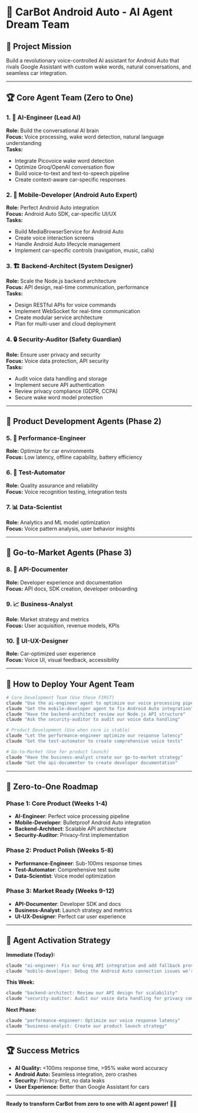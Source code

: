 # 🚗 CarBot Android Auto - AI Agent Dream Team

## 🎯 Project Mission
Build a revolutionary voice-controlled AI assistant for Android Auto that rivals Google Assistant with custom wake words, natural conversations, and seamless car integration.

---

## 🏆 Core Agent Team (Zero to One)

### 1. 🤖 **AI-Engineer** (Lead AI)
**Role:** Build the conversational AI brain  
**Focus:** Voice processing, wake word detection, natural language understanding  
**Tasks:**
- Integrate Picovoice wake word detection
- Optimize Groq/OpenAI conversation flow
- Build voice-to-text and text-to-speech pipeline
- Create context-aware car-specific responses

### 2. 📱 **Mobile-Developer** (Android Auto Expert)
**Role:** Perfect Android Auto integration  
**Focus:** Android Auto SDK, car-specific UI/UX  
**Tasks:**
- Build MediaBrowserService for Android Auto
- Create voice interaction screens
- Handle Android Auto lifecycle management
- Implement car-specific controls (navigation, music, calls)

### 3. 🏗️ **Backend-Architect** (System Designer)  
**Role:** Scale the Node.js backend architecture  
**Focus:** API design, real-time communication, performance  
**Tasks:**
- Design RESTful APIs for voice commands
- Implement WebSocket for real-time communication
- Create modular service architecture
- Plan for multi-user and cloud deployment

### 4. 🔒 **Security-Auditor** (Safety Guardian)
**Role:** Ensure user privacy and security  
**Focus:** Voice data protection, API security  
**Tasks:**
- Audit voice data handling and storage
- Implement secure API authentication
- Review privacy compliance (GDPR, CCPA)
- Secure wake word model protection

---

## 🚀 Product Development Agents (Phase 2)

### 5. 🎯 **Performance-Engineer**
**Role:** Optimize for car environments  
**Focus:** Low latency, offline capability, battery efficiency  

### 6. 🧪 **Test-Automator**
**Role:** Quality assurance and reliability  
**Focus:** Voice recognition testing, integration tests  

### 7. 📊 **Data-Scientist**
**Role:** Analytics and ML model optimization  
**Focus:** Voice pattern analysis, user behavior insights  

---

## 🌟 Go-to-Market Agents (Phase 3)

### 8. 📝 **API-Documenter**
**Role:** Developer experience and documentation  
**Focus:** API docs, SDK creation, developer onboarding  

### 9. 📈 **Business-Analyst**
**Role:** Market strategy and metrics  
**Focus:** User acquisition, revenue models, KPIs  

### 10. 🎨 **UI-UX-Designer**
**Role:** Car-optimized user experience  
**Focus:** Voice UI, visual feedback, accessibility  

---

## 🎪 How to Deploy Your Agent Team

```bash
# Core Development Team (Use these FIRST)
claude "Use the ai-engineer agent to optimize our voice processing pipeline"
claude "Get the mobile-developer agent to fix Android Auto integration"
claude "Have the backend-architect review our Node.js API structure"
claude "Ask the security-auditor to audit our voice data handling"

# Product Development (Use when core is stable)
claude "Let the performance-engineer optimize our response latency"
claude "Get the test-automator to create comprehensive voice tests"

# Go-to-Market (Use for product launch)
claude "Have the business-analyst create our go-to-market strategy"
claude "Get the api-documenter to create developer documentation"
```

---

## 🏁 Zero-to-One Roadmap

### Phase 1: Core Product (Weeks 1-4)
- **AI-Engineer**: Perfect voice processing pipeline
- **Mobile-Developer**: Bulletproof Android Auto integration  
- **Backend-Architect**: Scalable API architecture
- **Security-Auditor**: Privacy-first implementation

### Phase 2: Product Polish (Weeks 5-8)
- **Performance-Engineer**: Sub-100ms response times
- **Test-Automator**: Comprehensive test suite
- **Data-Scientist**: Voice model optimization

### Phase 3: Market Ready (Weeks 9-12)
- **API-Documenter**: Developer SDK and docs
- **Business-Analyst**: Launch strategy and metrics
- **UI-UX-Designer**: Perfect car user experience

---

## 🎯 Agent Activation Strategy

**Immediate (Today):**
```bash
claude "ai-engineer: Fix our Groq API integration and add fallback providers"
claude "mobile-developer: Debug the Android Auto connection issues we're seeing"
```

**This Week:**
```bash
claude "backend-architect: Review our API design for scalability"
claude "security-auditor: Audit our voice data handling for privacy compliance"
```

**Next Phase:**
```bash
claude "performance-engineer: Optimize our voice response latency"
claude "business-analyst: Create our product launch strategy"
```

---

## 🏆 Success Metrics

- **AI Quality:** <100ms response time, >95% wake word accuracy
- **Android Auto:** Seamless integration, zero crashes
- **Security:** Privacy-first, no data leaks
- **User Experience:** Better than Google Assistant for cars

---

**Ready to transform CarBot from zero to one with AI agent power!** 🚗💨